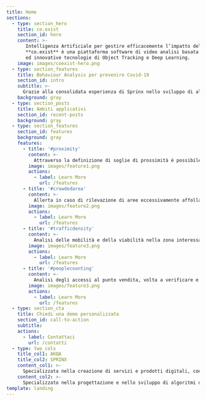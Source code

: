 ```yaml
---
title: Home
sections:
  - type: section_hero
    title: co.exist
    section_id: hero
    content: >-
       Intelligenza Artificiale per gestire efficacemente l’impatto del Covid-19<br/>
       **co.exist** è una piattaforma software di video analisi basata sulle più moderne
       ed innovative tecnologie di Object Tracking e Deep Learning.
    image: images/coexist-hero.png
  - type: section_features
    title: Behaviour Analysis per prevenire Covid-19
    section_id: intro
    subtitle: >-
      Grazie alla consolidata esperienza di Sprinx nello sviluppo di algoritmi di behaviour analysis, co.exist permette di monitorare aree indoor e outdoor generando allarmi e dati statistici utili non solo per garantire il rispetto puntuale delle direttive sanitarie e governative in tema di Covid-19 ma anche per fornire strumenti atti a pianificare e gestire, in ambito sia pubblico sia privato, il rientro a una «nuova normalità».
    background: gray
  - type: section_posts
    title: Ambiti applicativi
    section_id: recent-posts
    background: gray    
  - type: section_features
    section_id: features
    background: gray
    features:
      - title: '#proximity'
        content: >-
          Attraverso la definizione di soglie di prossimità è possibile inviare un allarme in caso di mancato rispetto da parte persone del distanziamento sociale indicata dagli organi sanitari e governativi. La piattaforma software consente di configurare parametri quali: numero di persone coinvolte, soglia di distanza e tempo di permanenza della prossimità.
        image: images/feature1.png
        actions:
          - label: Learn More
            url: /features
      - title: '#crowdedarea'
        content: >-
          Allerta in caso di rilevazione di aree eccessivamente affollate e/o di assembramenti, il cui numero di individui coinvolti non risulti in linea con le misure di prevenzione sanitaria. La piattaforma software consente di configurare parametri quali: numero massimo di persone consentite e tempo di permanenza dello stato di assembramento.
        image: images/feature2.png
        actions:
          - label: Learn More
            url: /features
      - title: '#trafficdensity'
        content: >-
          Analisi delle mobilità e della viabilità nella zona interessata, volta a verificare e rilevare situazioni anomale nella circolazione stradale, in termini di tipologia e numero di veicoli in transito sul territorio o nell’area di competenza, indicando anche eventuali situazioni di coda e/o congestione.
        image: images/feature3.png
        actions:
          - label: Learn More
            url: /features
      - title: '#peoplecounting'
        content: >-
          Analisi degli accessi al punto vendita, volta a verificare e rilevare il numero di clienti presenti all’interno dello store e garantire il rispetto della capienza massima indicata dagli organi governativi. La piattaforma software consente di analizzare le entrate e le uscite dal negozio e di fornire, oltre a un contatore live, alert all’avvicinamento alla soglia massima consentita
        image: images/feature3.png
        actions:
          - label: Learn More
            url: /features
  - type: section_cta
    title: Chiedi una demo personalizzata
    section_id: call-to-action
    subtitle:
    actions:
      - label: Contattaci
        url: /contatti
  - type: two_cols
    title_col1: AKQA
    title_col2: SPRINX
    content_col1: >-
      Specializzata nella creazione di servizi e prodotti digitali, con esperti multidisciplinari nei settori della strategia, della creatività, delle soluzioni tecnologiche e dell’analisi dati.
    content_col2: >-
      Specializzato nella progettazione e nello sviluppo di algoritmi di video e behaviour analysis basati su tecnologie Object tracking e Deep Learning, Computer Vision e Artificial Intelligence.
template: landing
---
```

